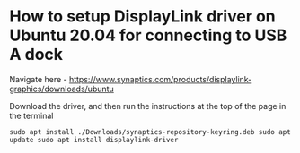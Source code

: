 # How to setup DisplayLink driver on Ubuntu 20.04 for connecting to USB A dock

Navigate here - https://www.synaptics.com/products/displaylink-graphics/downloads/ubuntu

Download the driver, and then run the instructions at the top of the page in the terminal

`
sudo apt install ./Downloads/synaptics-repository-keyring.deb
sudo apt update
sudo apt install displaylink-driver
`
